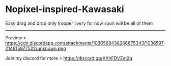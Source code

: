 # Nopixel-inspired-Kawasaki
Easy drag and drop only trooper livery for now soon will be all of them
_______________________________________________________________________

Preview > https://cdn.discordapp.com/attachments/1036568438266675343/1036597214815977522/unknown.png

Join my discord for more > https://discord.gg/KXhFDVZm2q
